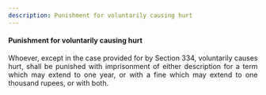 ```yaml
---
description: Punishment for voluntarily causing hurt
---
```


#### Punishment for voluntarily causing hurt
<div style="text-align: justify">

Whoever, except in the case provided for by Section 334, voluntarily causes hurt, shall be punished with imprisonment of either description for a term which may extend to one year, or with a fine which may extend to one thousand rupees, or with both.

</div>

